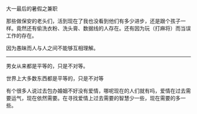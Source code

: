 大一最后的暑假之兼职

那些做保安的老头们，活到现在了我也没看到他们有多少进步，还是跟个孩子一样。竟然还有偷洗衣粉、洗头膏、数据线的人存在。还有因为玩（打麻将）而当误工作的存在。

因为愚昧而人与人之间不能够互相理解。
___
男女从来都是平等的，只是不对等。

世界上大多数东西都是平等的，只是不对等

有个很多人说过去包办婚姻不好没有爱情，哪呢现在的人们就有吗，爱情在过去需要运气，现在依然需要。在寻找爱情上过去需要的智慧少一些，现在需要的多一些。